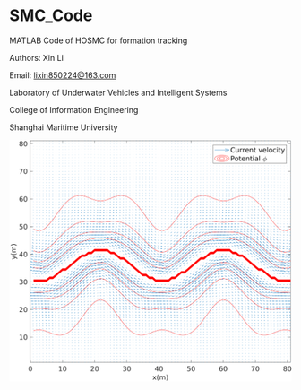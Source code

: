 # SMC_Code

MATLAB Code of HOSMC for formation tracking

Authors: Xin Li

Email: lixin850224@163.com

Laboratory of Underwater Vehicles and Intelligent Systems

College of Information Engineering

Shanghai Maritime University

![apf-1](oc1.png)

